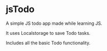 # jsTodo
A simple JS todo app made while learning JS.

It uses Localstorage to save Todo tasks. 

Includes all the basic Todo functionality.
